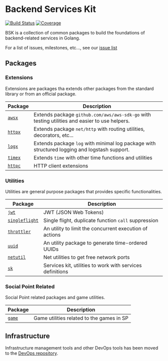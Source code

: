 # Backend Services Kit

[![Build Status](https://travis-ci.com/socialpoint/bsk.svg?token=YQABbkJWq7buTaP4qGqT&branch=master)](https://travis-ci.com/socialpoint/bsk) [![Coverage](https://coveralls.io/repos/github/socialpoint/bsk/badge.svg?branch=master&t=gTGL87)](https://coveralls.io/github/socialpoint/bsk)

BSK is a collection of common packages to build the foundations of backend-related services in Golang.

For a list of issues, milestones, etc..., see our [issue list](https://github.com/socialpoint/bsk/issues)

## Packages

### Extensions

Extensions are packages tha extends other packages from the standard library or from an official package.

| Package | Description|
| --- | --- |
| [`awsx`](pkg/awsx)   | Extends package `github.com/aws/aws-sdk-go` with testing utilities and easier to use helpers. |
| [`httpx`](pkg/httpx) | Extends package `net/http` with routing utilities, decorators, etc... |
| [`logx`](pkg/logx)   | Extends package `log` with minimal log package with structured logging and logstash support. |
| [`timex`](pkg/timex) | Extends `time` with other time functions and utilities |
| [`httpc`](pkg/httpc) | HTTP client extensions |

### Utilities

Utilities are general purpose packages that provides specific functionalities.

| Package | Description |
| --- | --- |
| [`jwt`](pkg/jwt)                   | JWT (JSON Web Tokens) |
| [`singleflight`](pkg/singleflight) | Single flight, duplicate function `call` suppression |
| [`throttler`](pkg/throttler) | An utility to limit the concurrent execution of actions |
| [`uuid`](pkg/uuid) | An utility package to generate time-ordered UUIDs |
| [`netutil`](pkg/netutil) | Net utilities to get free network ports |
| [`sk`](pkg/sk) | Services kit, utilities to work with services definitions |

### Social Point Related

Social Point related packages and game utilities.

| Package | Description |
| --- | --- |
| [`game`](pkg/game) | Game utilities related to the games in SP |

## Infrastructure

Infrastructure management tools and other DevOps tools has been moved to the [DevOps repository](https://github.com/socialpoint/devops).
